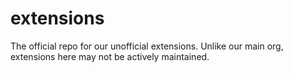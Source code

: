 # extensions
The official repo for our unofficial extensions. Unlike our main org, extensions here may not be actively maintained.
